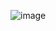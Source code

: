 ![image](https://user-images.githubusercontent.com/6579736/201001315-056c39c2-7b61-47b0-bccc-fa598152cbeb.png)
